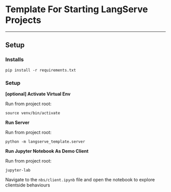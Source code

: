 # Template For Starting LangServe Projects

---

## Setup

### Installs

```
pip install -r requirements.txt
```

### Setup

**[optional] Activate Virtual Env**

Run from project root:

```
source venv/bin/activate
```

**Run Server**

Run from project root:

```
python -m langserve_template.server
```

**Run Jupyter Notebook As Demo Client**

Run from project root:

```
jupyter-lab
```

Navigate to the `nbs/client.ipynb` file and open the notebook to explore clientside behaviours

